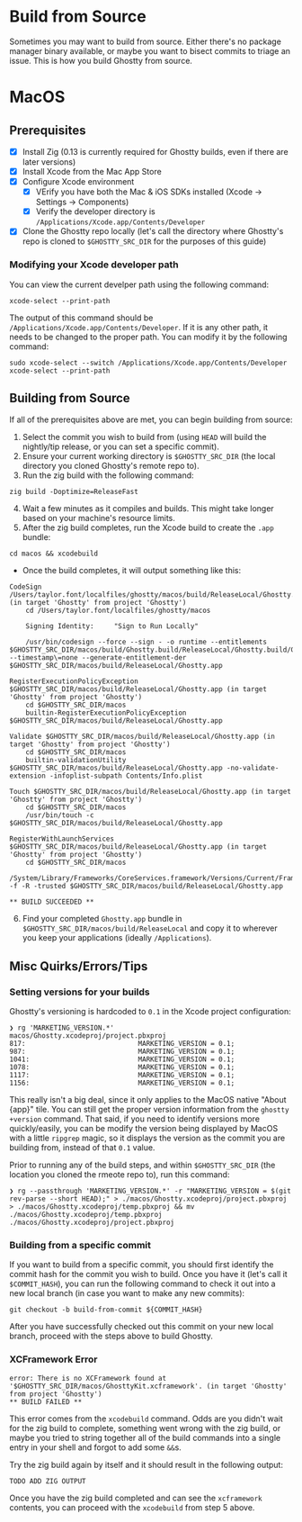 # Build from Source
Sometimes you may want to build from source.  Either there's no package manager binary available, or maybe you want to bisect commits to triage an issue.  This is how you build Ghostty from source.
# MacOS
## Prerequisites
- [x] Install Zig (0.13 is currently required for Ghostty builds, even if there are later versions)
- [x] Install Xcode from the Mac App Store
- [x] Configure Xcode environment
  - [x] VErify you have both the Mac & iOS SDKs installed (Xcode → Settings → Components)
  - [x] Verify the developer directory is `/Applications/Xcode.app/Contents/Developer`
- [x] Clone the Ghostty repo locally (let's call the directory where Ghostty's repo is cloned to `$GHOSTTY_SRC_DIR` for the purposes of this guide)

### Modifying your Xcode developer path
You can view the current develper path using the following command:
```
xcode-select --print-path
```
The output of this command should be `/Applications/Xcode.app/Contents/Developer`.  If it is any other path, it needs to be changed to the proper path.  You can modify it by the following command:
```
sudo xcode-select --switch /Applications/Xcode.app/Contents/Developer
xcode-select --print-path
```

## Building from Source
If all of the prerequisites above are met, you can begin building from source:
1. Select the commit you wish to build from (using `HEAD` will build the nightly/tip release, or you can set a specific commit).
2. Ensure your current working directory is `$GHOSTTY_SRC_DIR` (the local directory you cloned Ghostty's remote repo to).
3. Run the zig build with the following command:
```
zig build -Doptimize=ReleaseFast
```
4. Wait a few minutes as it compiles and builds.  This might take longer based on your machine's resource limits.
5. After the zig build completes, run the Xcode build to create the `.app` bundle:
```
cd macos && xcodebuild
```
- Once the build completes, it will output something like this:
```
CodeSign /Users/taylor.font/localfiles/ghostty/macos/build/ReleaseLocal/Ghostty.app (in target 'Ghostty' from project 'Ghostty')
    cd /Users/taylor.font/localfiles/ghostty/macos

    Signing Identity:     "Sign to Run Locally"

    /usr/bin/codesign --force --sign - -o runtime --entitlements $GHOSTTY_SRC_DIR/macos/build/Ghostty.build/ReleaseLocal/Ghostty.build/Ghostty.app.xcent --timestamp\=none --generate-entitlement-der $GHOSTTY_SRC_DIR/macos/build/ReleaseLocal/Ghostty.app

RegisterExecutionPolicyException $GHOSTTY_SRC_DIR/macos/build/ReleaseLocal/Ghostty.app (in target 'Ghostty' from project 'Ghostty')
    cd $GHOSTTY_SRC_DIR/macos
    builtin-RegisterExecutionPolicyException $GHOSTTY_SRC_DIR/macos/build/ReleaseLocal/Ghostty.app

Validate $GHOSTTY_SRC_DIR/macos/build/ReleaseLocal/Ghostty.app (in target 'Ghostty' from project 'Ghostty')
    cd $GHOSTTY_SRC_DIR/macos
    builtin-validationUtility $GHOSTTY_SRC_DIR/macos/build/ReleaseLocal/Ghostty.app -no-validate-extension -infoplist-subpath Contents/Info.plist

Touch $GHOSTTY_SRC_DIR/macos/build/ReleaseLocal/Ghostty.app (in target 'Ghostty' from project 'Ghostty')
    cd $GHOSTTY_SRC_DIR/macos
    /usr/bin/touch -c $GHOSTTY_SRC_DIR/macos/build/ReleaseLocal/Ghostty.app

RegisterWithLaunchServices $GHOSTTY_SRC_DIR/macos/build/ReleaseLocal/Ghostty.app (in target 'Ghostty' from project 'Ghostty')
    cd $GHOSTTY_SRC_DIR/macos
    /System/Library/Frameworks/CoreServices.framework/Versions/Current/Frameworks/LaunchServices.framework/Versions/Current/Support/lsregister -f -R -trusted $GHOSTTY_SRC_DIR/macos/build/ReleaseLocal/Ghostty.app

** BUILD SUCCEEDED **
```
6. Find your completed `Ghostty.app` bundle in `$GHOSTTY_SRC_DIR/macos/build/ReleaseLocal` and copy it to wherever you keep your applications (ideally `/Applications`).

## Misc Quirks/Errors/Tips
### Setting versions for your builds
Ghostty's versioning is hardcoded to `0.1` in the Xcode project configuration:
```
❯ rg 'MARKETING_VERSION.*'
macos/Ghostty.xcodeproj/project.pbxproj
817:                            MARKETING_VERSION = 0.1;
987:                            MARKETING_VERSION = 0.1;
1041:                           MARKETING_VERSION = 0.1;
1078:                           MARKETING_VERSION = 0.1;
1117:                           MARKETING_VERSION = 0.1;
1156:                           MARKETING_VERSION = 0.1;
```
This really isn't a big deal, since it only applies to the MacOS native "About {app}" tile. You can still get the proper version information from the `ghostty +version` command.  That said, if you need to identify versions more quickly/easily, you can be modify the version being displayed by MacOS with a little `ripgrep` magic, so it displays the version as the commit you are building from, instead of that `0.1` value.

Prior to running any of the build steps, and within `$GHOSTTY_SRC_DIR` (the location you cloned the rmeote repo to), run this command:
```
❯ rg --passthrough 'MARKETING_VERSION.*' -r "MARKETING_VERSION = $(git rev-parse --short HEAD);" > ./macos/Ghostty.xcodeproj/project.pbxproj > ./macos/Ghostty.xcodeproj/temp.pbxproj && mv ./macos/Ghostty.xcodeproj/temp.pbxproj ./macos/Ghostty.xcodeproj/project.pbxproj
```

### Building from a specific commit
If you want to build from a specific commit, you should first identify the commit hash for the commit you wish to build.  Once you have it (let's call it `$COMMIT_HASH`), you can run the following command to check it out into a new local branch (in case you want to make any new commits):
```
git checkout -b build-from-commit ${COMMIT_HASH}
```
After you have successfully checked out this commit on your new local branch, proceed with the steps above to build Ghostty.

### XCFramework Error
```
error: There is no XCFramework found at '$GHOSTTY_SRC_DIR/macos/GhosttyKit.xcframework'. (in target 'Ghostty' from project 'Ghostty')
** BUILD FAILED **
```
This error comes from the `xcodebuild` command.  Odds are you didn't wait for the zig build to complete, something went wrong with the zig build, or maybe you tried to string together all of the build commands into a single entry in your shell and forgot to add some `&&`s.

Try the zig build again by itself and it should result in the following output:
```
TODO ADD ZIG OUTPUT
```
Once you have the zig build completed and can see the `xcframework` contents, you can proceed with the `xcodebuild` from step 5 above.


